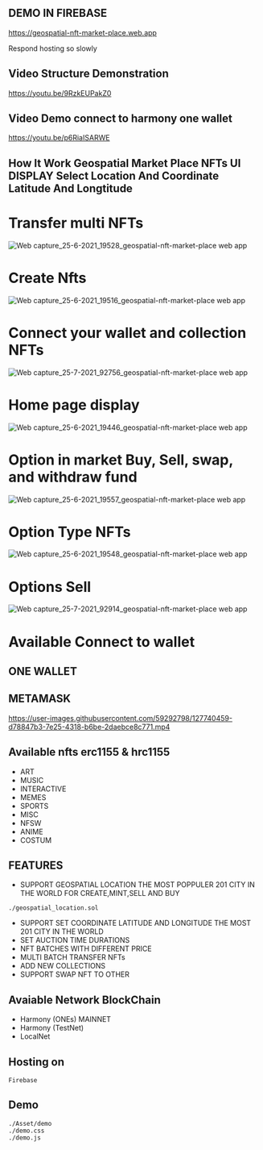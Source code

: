 ## DEMO IN FIREBASE 
https://geospatial-nft-market-place.web.app

Respond hosting so slowly 

## Video Structure Demonstration
https://youtu.be/9RzkEUPakZ0
## Video Demo connect to harmony one wallet
https://youtu.be/p6RiaISARWE

## How It Work Geospatial Market Place NFTs UI DISPLAY Select Location And Coordinate Latitude And Longtitude
# Transfer multi NFTs 
![Web capture_25-6-2021_19528_geospatial-nft-market-place web app](https://user-images.githubusercontent.com/59292798/123422549-955d9800-d5e8-11eb-8efb-2e5a8824cf9d.jpeg)
# Create Nfts
![Web capture_25-6-2021_19516_geospatial-nft-market-place web app](https://user-images.githubusercontent.com/59292798/123422559-98f11f00-d5e8-11eb-82f4-2776de6bebee.jpeg)
# Connect your wallet and collection NFTs
![Web capture_25-7-2021_92756_geospatial-nft-market-place web app](https://user-images.githubusercontent.com/59292798/126885659-e8e07605-f7f8-41cb-bf8f-c06d0a66ef27.jpeg)
# Home page display
![Web capture_25-6-2021_19446_geospatial-nft-market-place web app](https://user-images.githubusercontent.com/59292798/123422566-9abae280-d5e8-11eb-8c74-041c830fdbad.jpeg)
# Option in market Buy, Sell, swap, and withdraw fund 
![Web capture_25-6-2021_19557_geospatial-nft-market-place web app](https://user-images.githubusercontent.com/59292798/123422567-9b537900-d5e8-11eb-93ac-00b2d20320ce.jpeg)
# Option Type NFTs 
![Web capture_25-6-2021_19548_geospatial-nft-market-place web app](https://user-images.githubusercontent.com/59292798/123422571-9bec0f80-d5e8-11eb-97f5-750201fbdd1a.jpeg)
# Options Sell
![Web capture_25-7-2021_92914_geospatial-nft-market-place web app](https://user-images.githubusercontent.com/59292798/126885694-8b5439a0-1afd-4893-bb70-5bd589e01f04.jpeg)


# Available Connect to wallet
## ONE WALLET
## METAMASK
https://user-images.githubusercontent.com/59292798/127740459-d78847b3-7e25-4318-b6be-2daebce8c771.mp4


## Available nfts erc1155 & hrc1155
- ART
- MUSIC
- INTERACTIVE
- MEMES
- SPORTS
- MISC
- NFSW
- ANIME
- COSTUM

## FEATURES
- SUPPORT GEOSPATIAL LOCATION THE MOST POPPULER 201 CITY IN THE WORLD FOR CREATE,MINT,SELL AND BUY
``` 
./geospatial_location.sol
```
- SUPPORT SET COORDINATE LATITUDE AND LONGITUDE THE MOST 201 CITY IN THE WORLD
- SET AUCTION TIME DURATIONS
- NFT BATCHES WITH DIFFERENT PRICE
- MULTI BATCH TRANSFER NFTs
- ADD NEW COLLECTIONS
- SUPPORT SWAP NFT TO OTHER 

## Avaiable Network BlockChain
 - Harmony (ONEs) MAINNET
 - Harmony (TestNet)
 - LocalNet

## Hosting on
```
Firebase
```
## Demo 
```
./Asset/demo
./demo.css
./demo.js
```
